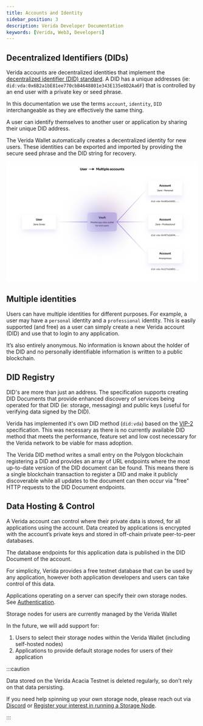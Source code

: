 ```yaml
---
title: Accounts and Identity
sidebar_position: 3
description: Verida Developer Documentation
keywords: [Verida, Web3, Developers]
---
```

## Decentralized Identifiers (DIDs)

Verida accounts are decentralized identities that implement the [decentralized identifier (DID) standard](https://w3c.github.io/did-core/). A DID has a unique addresses (ie: `did:vda:0x6B2a1bE81ee770cbB4648801e343E135e8D2Aa6F`) that is controlled by an end user with a private key or seed phrase.

In this documentation we use the terms `account`, `identity`, `DID` interchangeable as they are effectively the same thing.

A user can identify themselves to another user or application by sharing their unique DID address.

The Verida Wallet automatically creates a decentralized identity for new users. These identities can be exported and imported by providing the secure seed phrase and the DID string for recovery.

![concepts_identity.png](accounts_and_identity/concepts_identity.png)

## Multiple identities

Users can have multiple identities for different purposes. For example, a user may have a `personal` identity and a `professional` identity. This is easily supported (and free) as a user can simply create a new Verida account (DID) and use that to login to any application.

It’s also entirely anonymous. No information is known about the holder of the DID and no personally identifiable information is written to a public blockchain.

## DID Registry

DID's are more than just an address. The specification supports creating DID Documents that provide enhanced discovery of services being operated for that DID (ie: storage, messaging) and public keys (useful for verifying data signed by the DID).

Verida has implemented it's own DID method (`did:vda`) based on the [VIP-2](https://github.com/verida/VIPs/blob/develop/VIPs/vip-2.md) specification. This was necessary as there is no currently available DID method that meets the performance, feature set and low cost necessary for the Verida network to be viable for mass adoption.

The Verida DID method writes a small entry on the Polygon blockchain registering a DID and provides an array of URL endpoints where the most up-to-date version of the DID document can be found. This means there is a single blockchain transaction to register a DID and make it publicly discoverable while all updates to the document can then occur via "free" HTTP requests to the DID Document endpoints.

## Data Hosting & Control

A Verida account can control where their private data is stored, for all applications using the account. Data created by applications is encrypted with the account’s private keys and stored in off-chain private peer-to-peer databases.

The database endpoints for this application data is published in the DID Document of the account.

For simplicity, Verida provides a free testnet database that can be used by any application, however both application developers and users can take control of this data.

Applications operating on a server can specify their own storage nodes. See [Authentication](../client-sdk/authentication).

Storage nodes for users are currently managed by the Verida Wallet

In the future, we will add support for:

1. Users to select their storage nodes within the Verida Wallet (including self-hosted nodes)
2. Applications to provide default storage nodes for users of their application

:::caution

Data stored on the Verida Acacia Testnet is deleted regularly, so don’t rely on that data persisting.

If you need help spinning up your own storage node, please reach out via [Discord](https://discord.verida.io) or [Register your interest in running a Storage Node](https://www.verida.network/developers#build-with-us).

:::